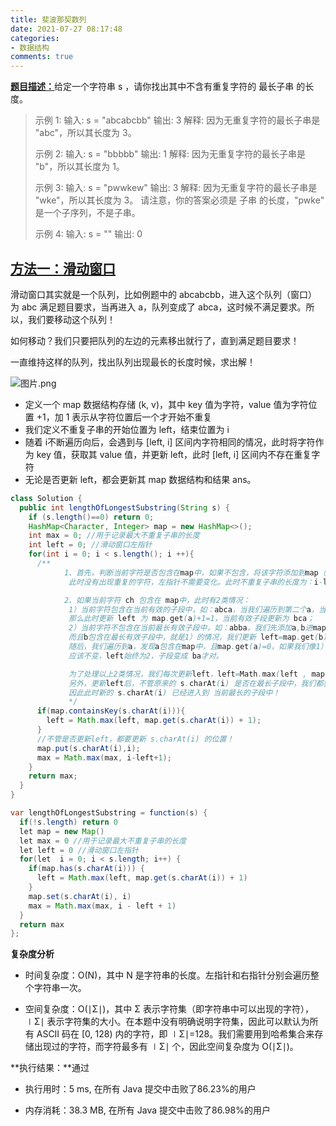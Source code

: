 ```yaml
---
title: 斐波那契数列
date: 2021-07-27 08:17:48
categories:
- 数据结构
comments: true
---
```


[**题目描述：**](https://leetcode-cn.com/problems/longest-substring-without-repeating-characters/)给定一个字符串 s ，请你找出其中不含有重复字符的 最长子串 的长度。

 <!-- more -->

> 示例 1:
> 输入: s = "abcabcbb"
> 输出: 3 
> 解释: 因为无重复字符的最长子串是 "abc"，所以其长度为 3。
> 
> 示例 2:
> 输入: s = "bbbbb"
> 输出: 1
> 解释: 因为无重复字符的最长子串是 "b"，所以其长度为 1。
> 
> 示例 3:
> 输入: s = "pwwkew"
> 输出: 3
> 解释: 因为无重复字符的最长子串是 "wke"，所以其长度为 3。
>      请注意，你的答案必须是 子串 的长度，"pwke" 是一个子序列，不是子串。
> 
> 示例 4:
> 输入: s = ""
> 输出: 0



## [方法一：滑动窗口](https://leetcode-cn.com/problems/longest-substring-without-repeating-characters/solution/hua-dong-chuang-kou-by-powcai/)

滑动窗口其实就是一个队列，比如例题中的 abcabcbb，进入这个队列（窗口）为 abc 满足题目要求，当再进入 a，队列变成了 abca，这时候不满足要求。所以，我们要移动这个队列！

如何移动？我们只要把队列的左边的元素移出就行了，直到满足题目要求！

一直维持这样的队列，找出队列出现最长的长度时候，求出解！

![图片.png](https://pic.leetcode-cn.com/8b7cac826e572c65f8b77e0f380eaa93ab665857a8e916bc4ea36b7765eafc55-%E5%9B%BE%E7%89%87.png)

- 定义一个 map 数据结构存储 (k, v)，其中 key 值为字符，value 值为字符位置 +1，加 1 表示从字符位置后一个才开始不重复
- 我们定义不重复子串的开始位置为 left，结束位置为 i
- 随着 i不断遍历向后，会遇到与 [left, i] 区间内字符相同的情况，此时将字符作为 key 值，获取其 value 值，并更新 left，此时 [left, i] 区间内不存在重复字符
- 无论是否更新 left，都会更新其 map 数据结构和结果 ans。

```java
class Solution {
  public int lengthOfLongestSubstring(String s) {
    if (s.length()==0) return 0;
    HashMap<Character, Integer> map = new HashMap<>();
    int max = 0; //用于记录最大不重复子串的长度
    int left = 0; //滑动窗口左指针
    for(int i = 0; i < s.length(); i ++){
      /**
            1、首先，判断当前字符是否包含在map中，如果不包含，将该字符添加到map（字符，字符的数组下标）,
             此时没有出现重复的字符，左指针不需要变化。此时不重复子串的长度为：i-left+1，与原来的maxLen比较，取最大值；

            2、如果当前字符 ch 包含在 map中，此时有2类情况：
             1）当前字符包含在当前有效的子段中，如：abca，当我们遍历到第二个a，当前有效最长子段是 abc，我们又遍历到a，
             那么此时更新 left 为 map.get(a)+1=1，当前有效子段更新为 bca；
             2）当前字符不包含在当前最长有效子段中，如：abba，我们先添加a,b进map，此时left=0，我们再添加b，发现map中包含b，
             而且b包含在最长有效子段中，就是1）的情况，我们更新 left=map.get(b)+1=2，此时子段更新为 b，而且map中仍然包含a，map.get(a)=0；
             随后，我们遍历到a，发现a包含在map中，且map.get(a)=0，如果我们像1）一样处理，就会发现 left=map.get(a)+1=1，实际上，left此时
             应该不变，left始终为2，子段变成 ba才对。

             为了处理以上2类情况，我们每次更新left，left=Math.max(left , map.get(ch)+1).
             另外，更新left后，不管原来的 s.charAt(i) 是否在最长子段中，我们都要将 s.charAt(i) 的位置更新为当前的i，
             因此此时新的 s.charAt(i) 已经进入到 当前最长的子段中！
             */
      if(map.containsKey(s.charAt(i))){
        left = Math.max(left, map.get(s.charAt(i)) + 1);
      }
      //不管是否更新left，都要更新 s.charAt(i) 的位置！
      map.put(s.charAt(i),i);
      max = Math.max(max, i-left+1);
    }
    return max;
  }
}

var lengthOfLongestSubstring = function(s) {
  if(!s.length) return 0
  let map = new Map()
  let max = 0 //用于记录最大不重复子串的长度
  let left = 0 //滑动窗口左指针
  for(let  i = 0; i < s.length; i++) {
    if(map.has(s.charAt(i))) {
      left = Math.max(left, map.get(s.charAt(i)) + 1)
    }
    map.set(s.charAt(i), i)
    max = Math.max(max, i - left + 1)
  }
  return max
};
```

**复杂度分析**

- 时间复杂度：O(N)，其中 N 是字符串的长度。左指针和右指针分别会遍历整个字符串一次。

- 空间复杂度：O(∣Σ∣)，其中 Σ 表示字符集（即字符串中可以出现的字符），∣Σ∣ 表示字符集的大小。在本题中没有明确说明字符集，因此可以默认为所有 ASCII 码在 [0, 128) 内的字符，即 ∣Σ∣=128。我们需要用到哈希集合来存储出现过的字符，而字符最多有 ∣Σ∣ 个，因此空间复杂度为 O(∣Σ∣)。

**执行结果：**通过

- 执行用时：5 ms, 在所有 Java 提交中击败了86.23%的用户

- 内存消耗：38.3 MB, 在所有 Java 提交中击败了86.98%的用户